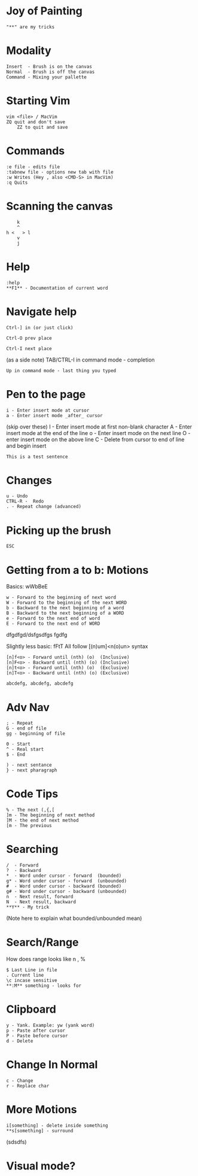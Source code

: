 Joy of Painting
=
    "**" are my tricks
Modality
===

	Insert  - Brush is on the canvas
	Normal  - Brush is off the canvas
	Command - Mixing your pallette

Starting Vim
===

	vim <file> / MacVim
	ZQ quit and don't save
        ZZ to quit and save 
Commands 
====
    :e file - edits file
    :tabnew file - options new tab with file
    :w Writes (Hey , also <CMD-S> in MacVim)
    :q Quits

Scanning the canvas
===

	    k
	    ^
	h <   > l
	    v
	    j
Help
===
    :help
    **F1** - Documentation of current word 
 

Navigate help
===
    Ctrl-] in (or just click)

    Ctrl-O prev place

    Ctrl-I next place
(as a side note)
    TAB/CTRL-I in command mode - completion

    Up in command mode - last thing you typed 
Pen to the page
===

	i - Enter insert mode at cursor
	a - Enter insert mode _after_ cursor

(skip over these)
	I - Enter insert mode at first non-blank character
	A - Enter insert mode at the end of the line
	o - Enter insert mode on the next line
	O - enter insert mode on the above line
	C - Delete from cursor to end of line and begin insert

    This is a test sentence

Changes
=
    u - Undo
    CTRL-R -  Redo
    . - Repeat change (advanced)


Picking up the brush
===

	ESC


Getting from a to b: Motions
===
Basics: wWbBeE

	w - Forward to the beginning of next word
	W - Forward to the beginning of the next WORD
	b - Backward to the next beginning of a word
	B - Backward to the next beginning of a WORD
	e - Forward to the next end of word
	E - Forward to the next end of WORD
dfgdfgd/dsfgsdfgs fgdfg

Slightly less basic: fFtT
All follow [(n)um]<verb><n(o)un> syntax

	[n]f<o> - Forward until (nth) (o)  (Inclusive)
	[n]F<o> - Backward until (nth) (o) (Inclusive)
	[n]t<o> - Forward until (nth) (o)  (Exclusive)
	[n]T<o> - Backward until (nth) (o) (Exclusive)

	abcdefg, abcdefg, abcdefg

Adv Nav
===
    ; - Repeat
    G - end of file
    gg - beginning of file

    0 - Start 
    ^ - Real start
    $ - End 
    
    ) - next sentance 
    } - next pharagraph  

Code Tips
===
    % - The next (,{,[
    ]m - The beginning of next method
    ]M - the end of next method
    [m - The previous
 
Searching
===

	/  - Forward
	?  - Backward
	*  - Word under cursor - forward  (bounded)
	g* - Word under cursor - forward  (unbounded)
	#  - Word under cursor - backward (bounded)
	g# - Word under cursor - backward (unbounded)
	n  - Next result, forward
	N  - Next result, backward
    **Y** - My trick

(Note here to explain what bounded/unbounded mean)

Search/Range
====
How does range looks like n , %  

    $ Last Line in file
    . Current line 
    \c incase sensitive 
    **:M** something - looks for 

Clipboard 
===

	y - Yank. Example: yw (yank word)
	p - Paste after cursor
	P - Paste before cursor
    d - Delete

Change In Normal 
=
    c - Change
    r - Replace char  
More Motions
===
    i[something] - delete inside something
    **s[something] - surround 

(sdsdfs) 


Visual mode?
===
